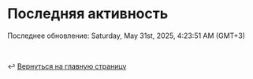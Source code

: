 # Последняя активность

<!--RECENT_ACTIVITY:start-->
<!--RECENT_ACTIVITY:end-->

<!--RECENT_ACTIVITY:last_update-->
Последнее обновление: Saturday, May 31st, 2025, 4:23:51 AM (GMT+3)
<!--RECENT_ACTIVITY:last_update_end-->

<br>

↩️ [Вернуться на главную страницу](locale/ru/README.md)
